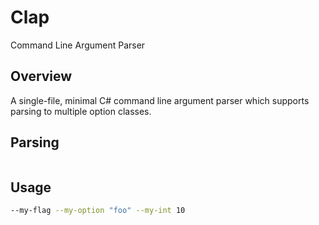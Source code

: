 # Clap

Command Line Argument Parser

## Overview

A single-file, minimal C# command line argument parser which supports parsing to multiple option classes.

## Parsing

```csharp

```

## Usage

```bash
--my-flag --my-option "foo" --my-int 10
```
